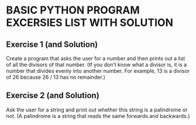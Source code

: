 # BASIC PYTHON PROGRAM EXCERSIES LIST WITH SOLUTION

## Exercise 1 (and Solution)
Create a program that asks the user for a number and then prints out a list of all the divisors of that number. (If you don’t know what a divisor is, it is a number that divides evenly into another number. For example, 13 is a divisor of 26 because 26 / 13 has no remainder.)


## Exercise 2 (and Solution)
Ask the user for a string and print out whether this string is a palindrome or not. (A palindrome is a string that reads the same forwards and backwards.)

